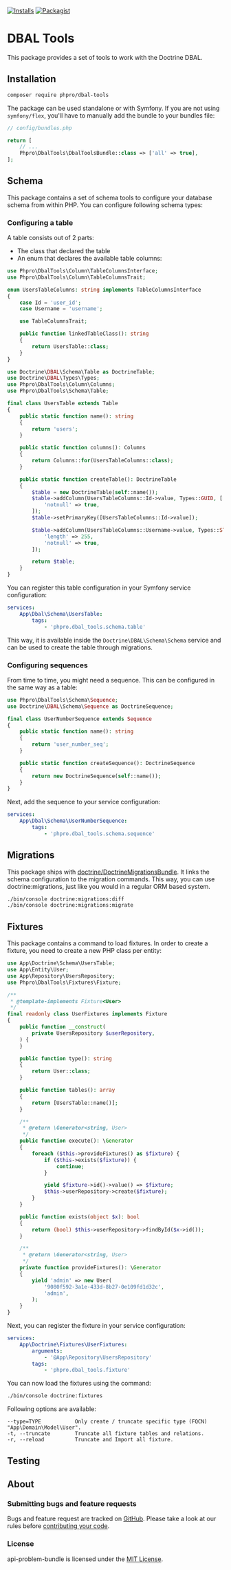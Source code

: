 [![Installs](https://img.shields.io/packagist/dt/phpro/dbal-tools.svg)](https://packagist.org/packages/phpro/dbal-tools/stats)
[![Packagist](https://img.shields.io/packagist/v/phpro/dbal-tools.svg)](https://packagist.org/packages/phpro/api-problem-bundle)


# DBAL Tools

This package provides a set of tools to work with the Doctrine DBAL.

## Installation

```sh
composer require phpro/dbal-tools
```

The package can be used standalone or with Symfony.
If you are not using `symfony/flex`, you'll have to manually add the bundle to your bundles file:

```php
// config/bundles.php

return [
    // ...
    Phpro\DbalTools\DbalToolsBundle::class => ['all' => true],
];
```

## Schema

This package contains a set of schema tools to configure your database schema from within PHP.
You can configure following schema types:

### Configuring a table

A table consists out of 2 parts:

- The class that declared the table
- An enum that declares the available table columns:

```php
use Phpro\DbalTools\Column\TableColumnsInterface;
use Phpro\DbalTools\Column\TableColumnsTrait;

enum UsersTableColumns: string implements TableColumnsInterface
{
    case Id = 'user_id';
    case Username = 'username';

    use TableColumnsTrait;

    public function linkedTableClass(): string
    {
        return UsersTable::class;
    }
}
```

```php
use Doctrine\DBAL\Schema\Table as DoctrineTable;
use Doctrine\DBAL\Types\Types;
use Phpro\DbalTools\Column\Columns;
use Phpro\DbalTools\Schema\Table;

final class UsersTable extends Table
{
    public static function name(): string
    {
        return 'users';
    }

    public static function columns(): Columns
    {
        return Columns::for(UsersTableColumns::class);
    }

    public static function createTable(): DoctrineTable
    {
        $table = new DoctrineTable(self::name());
        $table->addColumn(UsersTableColumns::Id->value, Types::GUID, [
            'notnull' => true,
        ]);
        $table->setPrimaryKey([UsersTableColumns::Id->value]);

        $table->addColumn(UsersTableColumns::Username->value, Types::STRING, [
            'length' => 255,
            'notnull' => true,
        ]);

        return $table;
    }
}
```

You can register this table configuration in your Symfony service configuration:

```yaml
services:
    App\Dbal\Schema\UsersTable:
        tags:
            - 'phpro.dbal_tools.schema.table'
```

This way, it is available inside the `Doctrine\DBAL\Schema\Schema` service and can be used to create the table through migrations.

### Configuring sequences

From time to time, you might need a sequence.
This can be configured in the same way as a table:

```php
use Phpro\DbalTools\Schema\Sequence;
use Doctrine\DBAL\Schema\Sequence as DoctrineSequence;

final class UserNumberSequence extends Sequence
{
    public static function name(): string
    {
        return 'user_number_seq';
    }

    public static function createSequence(): DoctrineSequence
    {
        return new DoctrineSequence(self::name());
    }
}
```

Next, add the sequence to your service configuration:

```yaml
services:
    App\Dbal\Schema\UserNumberSequence:
        tags:
            - 'phpro.dbal_tools.schema.sequence'
```

## Migrations

This package ships with [doctrine/DoctrineMigrationsBundle](https://github.com/doctrine/DoctrineMigrationsBundle).
It links the schema configuration to the migration commands.
This way, you can use doctrine:migrations, just like you would in a regular ORM based system.

```sh
./bin/console doctrine:migrations:diff
./bin/console doctrine:migrations:migrate
```

## Fixtures

This package contains a command to load fixtures.
In order to create a fixture, you need to create a new PHP class per entity:

```php
use App\Doctrine\Schema\UsersTable;
use App\Entity\User;
use App\Repository\UsersRepository;
use Phpro\DbalTools\Fixtures\Fixture;

/**
 * @template-implements Fixture<User>
 */
final readonly class UserFixtures implements Fixture
{
    public function __construct(
        private UsersRepository $userRepository,
    ) {
    }

    public function type(): string
    {
        return User::class;
    }

    public function tables(): array
    {
        return [UsersTable::name()];
    }

    /**
     * @return \Generator<string, User>
     */
    public function execute(): \Generator
    {
        foreach ($this->provideFixtures() as $fixture) {
            if ($this->exists($fixture)) {
                continue;
            }

            yield $fixture->id()->value() => $fixture;
            $this->userRepository->create($fixture);
        }
    }

    public function exists(object $x): bool
    {
        return (bool) $this->userRepository->findById($x->id());
    }

    /**
     * @return \Generator<string, User>
     */
    private function provideFixtures(): \Generator
    {
        yield 'admin' => new User(
            '9080f592-3a1e-433d-8b27-0e109fd1d32c',
            'admin',
        );
    }
}
```

Next, you can register the fixture in your service configuration:

```yaml
services:
    App\Doctrine\Fixtures\UserFixtures:
        arguments:
            - '@App\Repository\UsersRepository'
        tags:
            - 'phpro.dbal_tools.fixture'

```

You can now load the fixtures using the command:

```sh
./bin/console doctrine:fixtures
```

Following options are available:

```
--type=TYPE           Only create / truncate specific type (FQCN) "App\Domain\Model\User".
-t, --truncate        Truncate all fixture tables and relations.
-r, --reload          Truncate and Import all fixture.
```

## Testing

## About

### Submitting bugs and feature requests

Bugs and feature request are tracked on [GitHub](https://github.com/phpro/dbal-tools/issues).
Please take a look at our rules before [contributing your code](CONTRIBUTING).

### License

api-problem-bundle is licensed under the [MIT License](LICENSE).
